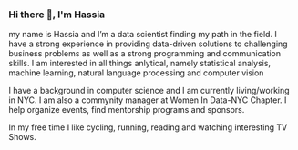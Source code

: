 ### Hi there 👋, I'm Hassia

my name is Hassia and I’m a data scientist finding my path in the field. I have a strong experience in providing data-driven solutions to challenging business problems as well as a strong programming and communication skills. I am interested in all things anlytical, namely statistical analysis, machine learning, natural language processing and computer vision

I have a background in computer science and I am currently living/working in NYC. I am also a commynity manager at Women In Data-NYC Chapter. I help organize events, find mentorship programs and sponsors. 

In my free time I like cycling, running, reading and watching interesting TV Shows. 
